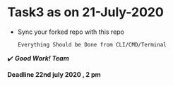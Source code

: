# Task3 as on 21-July-2020
* Sync your forked repo with this repo
  
  ```
  Everything Should be Done from CLI/CMD/Terminal
  ```
:heavy_check_mark: _**Good Work! Team**_

**Deadline 22nd july 2020 , 2 pm**
